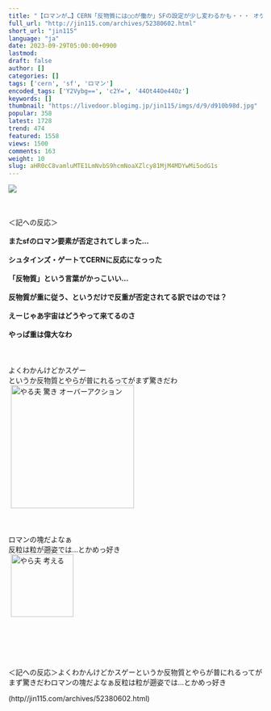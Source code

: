 ```yaml
---
title: "【ロマンが…】CERN「反物質には○○が働か」SFの設定が少し変わるかも・・・ オゲーム速報＠刃"
full_url: "http://jin115.com/archives/52380602.html"
short_url: "jin115"
language: "ja"
date: 2023-09-29T05:00:00+0900
lastmod: 
draft: false
author: []
categories: []
tags: ['cern', 'sf', 'ロマン']
encoded_tags: ['Y2Vybg==', 'c2Y=', '44Ot44Oe44Oz']
keywords: []
thumbnail: "https://livedoor.blogimg.jp/jin115/imgs/d/9/d910b98d.jpg"
popular: 358
latest: 1728
trend: 474
featured: 1558
views: 1500
comments: 163
weight: 10
slug: aHR0cC8vamluMTE1LmNvbS9hcmNoaXZlcy81MjM4MDYwMi5odG1s
---
```


![](https://livedoor.blogimg.jp/jin115/imgs/d/9/d910b98d.jpg)

<div><a name='more'></a> <br> <br> ＜記への反応＞<br> <br> <b>またsfのロマン要素が否定されてしまった...</b><br> <br> <b>シュタインズ・ゲートてCERNに反応になっった</b><br> <br> <b>「反物質」という言葉がかっこいい…</b><br> <br> <b>反物質が重に従う、というだけで反重が否定されてる訳ではのでは？</b><br> <br> <b>えーじゃあ宇宙はどうやって来てるのさ</b><br> <br> <b>やっぱ重は偉大なわ</b><br> <br> <br> <br> よくわかんけどかスゲー<br> というか反物質とやらが普にれるってがまず驚きだわ<br> <img src='https//livedoor.blogimg.jp/jin115/imgs/3/b/3be7d8ee.gif' alt='やる夫 驚き オーバーアクション' width='244' border='0' hspace='5' class='pict'><br> <br> <br> <br> ロマンの塊だよなぁ<br> 反粒は粒が遡姿では…とかめっ好き<br> <img src='https//livedoor.blogimg.jp/jin115/imgs/1/0/10da390b.gif' alt='やら夫 考える' width='124' border='0' hspace='5' class='pict'><br> <br> <br> <br> <br> <br> <p>＜記への反応＞よくわかんけどかスゲーというか反物質とやらが普にれるってがまず驚きだわロマンの塊だよなぁ反粒は粒が遡姿では…とかめっ好き</p></div>

(http//jin115.com/archives/52380602.html)
